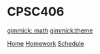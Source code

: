 # CPSC406

[gimmick: math]()
[gimmick:theme](spacelab)

[Home](index.md)
[Homework](homework.md)
[Schedule](schedule.md)
